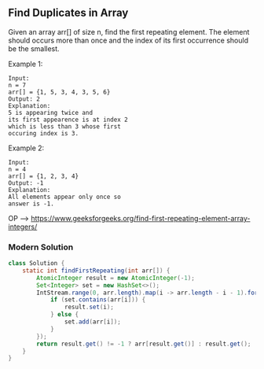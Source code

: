 ## Find Duplicates in Array

Given an array arr[] of size n, find the first repeating element. The element should occurs more than once and the index
of its first occurrence should be the smallest.

Example 1:

```
Input:
n = 7
arr[] = {1, 5, 3, 4, 3, 5, 6}
Output: 2
Explanation: 
5 is appearing twice and 
its first appearence is at index 2 
which is less than 3 whose first 
occuring index is 3.
```

Example 2:

```
Input:
n = 4
arr[] = {1, 2, 3, 4}
Output: -1
Explanation: 
All elements appear only once so 
answer is -1.
```

OP --> https://www.geeksforgeeks.org/find-first-repeating-element-array-integers/

### Modern Solution

```java
class Solution {
    static int findFirstRepeating(int arr[]) {
        AtomicInteger result = new AtomicInteger(-1);
        Set<Integer> set = new HashSet<>();
        IntStream.range(0, arr.length).map(i -> arr.length - i - 1).forEach(i -> {
            if (set.contains(arr[i])) {
                result.set(i);
            } else {
                set.add(arr[i]);
            }
        });
        return result.get() != -1 ? arr[result.get()] : result.get();
    }
}
```